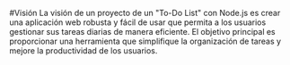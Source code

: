 
#Visión
La visión de un proyecto de un "To-Do List" con Node.js es crear una aplicación web robusta y fácil de usar que permita a los usuarios gestionar sus tareas diarias de manera eficiente. El objetivo principal es proporcionar una herramienta que simplifique la organización de tareas y mejore la productividad de los usuarios.
